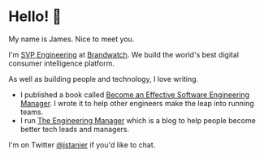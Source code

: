 # Hello! :wave:

My name is James. Nice to meet you.  

I'm [SVP Engineering](https://www.linkedin.com/in/jstanier/) at [Brandwatch](https://www.brandwatch.com). We build the world's best digital consumer intelligence platform.

As well as building people and technology, I love writing.

* I published a book called [Become an Effective Software Engineering Manager](https://www.theengineeringmanager.com/book/). I wrote it to help other engineers make the leap into running teams.
* I run [The Engineering Manager](https://www.theengineeringmanager.com) which is a blog to help people become better tech leads and managers.

I'm on Twitter [@jstanier](https://www.twitter.com/jstanier) if you'd like to chat.
